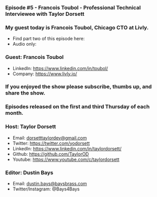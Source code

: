 ### Episode #5 - Francois Toubol - Professional Technical Interviewee with Taylor Dorsett

### My guest today is Francois Toubol, Chicago CTO at Livly.

- Find part two of this episode here:
- Audio only:

### Guest: Francois Toubol
- LinkedIn: https://www.linkedin.com/in/toubol/
- Company: https://www.livly.io/

### If you enjoyed the show please subscribe, thumbs up, and share the show.
### Episodes released on the first and third Thursday of each month.

### Host: Taylor Dorsett
- Email: dorsetttaylordev@gmail.com
- Twitter: https://twitter.com/yodorsett
- LinkedIn: https://www.linkedin.com/in/taylordorsett/
- Github: https://github.com/TaylorOD
- Youtube: https://www.youtube.com/c/taylordorsett

### Editor: Dustin Bays
- Email: dustin.bays@baysbrass.com
- Twitter/Instagram: @Bays4Bays
